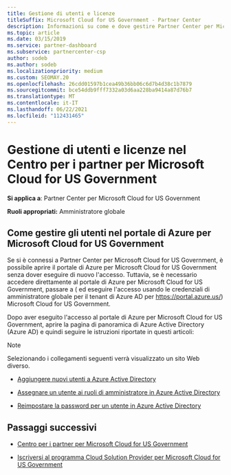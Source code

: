 ```yaml
---
title: Gestione di utenti e licenze
titleSuffix: Microsoft Cloud for US Government - Partner Center
description: Informazioni su come e dove gestire Partner Center per Microsoft Cloud for US Government partner, clienti e licenze, nonché per la reimpostazione della password.
ms.topic: article
ms.date: 03/15/2019
ms.service: partner-dashboard
ms.subservice: partnercenter-csp
author: sodeb
ms.author: sodeb
ms.localizationpriority: medium
ms.custom: SEOMAY.20
ms.openlocfilehash: 26cdd01597b1cea49b36bb06c6d7b4d38c1b7879
ms.sourcegitcommit: bce54ddb9fff7332a03d6aa228ba9414a87d76b7
ms.translationtype: MT
ms.contentlocale: it-IT
ms.lasthandoff: 06/22/2021
ms.locfileid: "112431465"
---
```

# <a name="user-and-license-management-in-partner-center-for-microsoft-cloud-for-us-government"></a>Gestione di utenti e licenze nel Centro per i partner per Microsoft Cloud for US Government

**Si applica a**: Partner Center per Microsoft Cloud for US Government

**Ruoli appropriati:** Amministratore globale

## <a name="how-to-manage-users-in-the-azure-portal-for-microsoft-cloud-for-us-government"></a>Come gestire gli utenti nel portale di Azure per Microsoft Cloud for US Government

Se si è connessi a Partner Center per Microsoft Cloud for US Government, è possibile aprire il portale di Azure per Microsoft Cloud for US Government senza dover eseguire di nuovo l'accesso. Tuttavia, se è necessario accedere direttamente al portale di Azure per Microsoft Cloud for US Government, passare a ( ed eseguire l'accesso usando le credenziali di amministratore globale per il tenant di Azure AD per https://portal.azure.us/) Microsoft Cloud for US Government.

Dopo aver eseguito l'accesso al portale di Azure per Microsoft Cloud for US Government, aprire la pagina di panoramica di Azure Active Directory (Azure AD) e quindi seguire le istruzioni riportate in questi articoli:

> [!NOTE]  
> Selezionando i collegamenti seguenti verrà visualizzato un sito Web diverso. 

- [Aggiungere nuovi utenti a Azure Active Directory](/azure/active-directory/active-directory-users-create-azure-portal)

- [Assegnare un utente ai ruoli di amministratore in Azure Active Directory](/azure/active-directory/active-directory-users-assign-role-azure-portal)

- [Reimpostare la password per un utente in Azure Active Directory](/azure/active-directory/active-directory-users-reset-password-azure-portal)

## <a name="next-steps"></a>Passaggi successivi

- [Centro per i partner per Microsoft Cloud for US Government](partner-center-for-microsoft-us-govt-cloud.md)

- [Iscriversi al programma Cloud Solution Provider per Microsoft Cloud for US Government](enroll-in-csp-for-microsoft-us-govt-cloud.md)